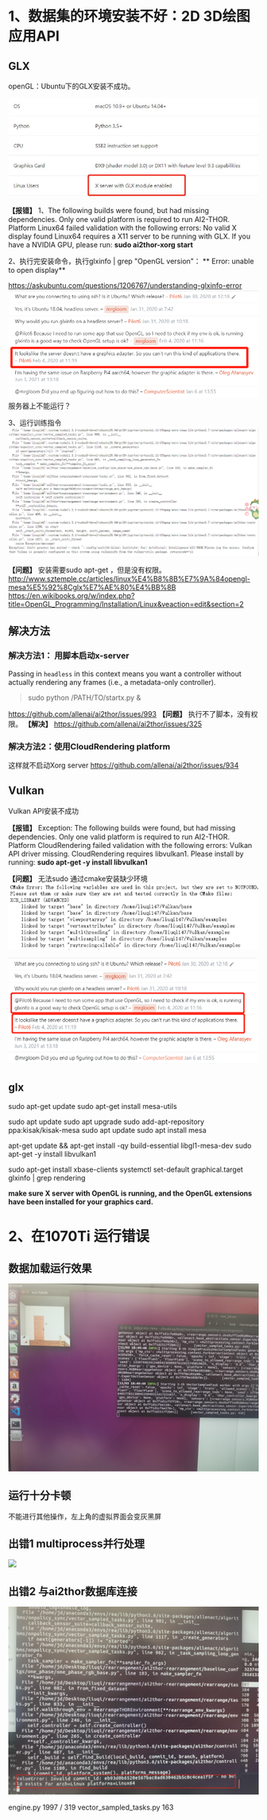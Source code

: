 # 1、数据集的环境安装不好：2D 3D绘图应用API

## GLX 
openGL：Ubuntu下的GLX安装不成功。

![所需环境](https://raw.githubusercontent.com/LIUQI-creat/pic/main/require.jpg)

**【报错】**
1、The following builds were found, but had missing dependencies. Only one valid platform is required to run AI2-THOR.
Platform Linux64 failed validation with the following errors: No valid X display found
  Linux64 requires a X11 server to be running with GLX. If you have a NVIDIA GPU, please run: **sudo ai2thor-xorg start**

2、执行完安装命令，执行glxinfo | grep "OpenGL version"：
** Error: unable to open display**

https://askubuntu.com/questions/1206767/understanding-glxinfo-error
![](https://raw.githubusercontent.com/LIUQI-creat/pic/main/20221104100813.png)
服务器上不能运行？

3、运行训练指令
![](https://raw.githubusercontent.com/LIUQI-creat/pic/main/20221104102343.png)

**【问题】**
安装需要sudo apt-get ，但是没有权限。
http://www.sztemple.cc/articles/linux%E4%B8%8B%E7%9A%84opengl-mesa%E5%92%8Cglx%E7%AE%80%E4%BB%8B
https://en.wikibooks.org/w/index.php?title=OpenGL_Programming/Installation/Linux&veaction=edit&section=2

##  解决方法
### 解决方法1： 用脚本启动x-server
Passing in `headless` in this context means you want a controller without actually rendering any frames (i.e., a metadata-only controller).

> sudo python /PATH/TO/startx.py &

https://github.com/allenai/ai2thor/issues/993
**【问题】**
执行不了脚本，没有权限。
**【解决】**
https://github.com/allenai/ai2thor/issues/325

### 解决方法2：使用CloudRendering platform
这样就不启动Xorg server
https://github.com/allenai/ai2thor/issues/934


## Vulkan
Vulkan API安装不成功

**【报错】**
Exception: The following builds were found, but had missing dependencies. Only one valid platform is required to run AI2-THOR.
Platform CloudRendering failed validation with the following errors: Vulkan API driver missing.
  CloudRendering requires libvulkan1. Please install by running: **sudo apt-get -y install libvulkan1**

**【问题】**
无法sudo
通过cmake安装缺少环境
![](https://raw.githubusercontent.com/LIUQI-creat/pic/main/20221028111015.png)


![](https://raw.githubusercontent.com/LIUQI-creat/pic/main/20221101143106.png)


## glx
sudo apt-get update
sudo apt-get install mesa-utils

sudo apt update
sudo apt upgrade
sudo add-apt-repository ppa:kisak/kisak-mesa
sudo apt update
sudo apt install mesa

apt-get update && apt-get install -qy build-essential libgl1-mesa-dev
sudo apt-get -y install libvulkan1

sudo apt-get install xbase-clients
systemctl set-default graphical.target
glxinfo | grep rendering


**make sure X server with OpenGL is running, and the OpenGL extensions have been installed for your graphics card.**


# 2、在1070Ti 运行错误
## 数据加载运行效果
![](https://raw.githubusercontent.com/LIUQI-creat/pic/main/%E5%BE%AE%E4%BF%A1%E5%9B%BE%E7%89%87_20221103200240.jpg)
## 运行十分卡顿
不能进行其他操作，左上角的虚拟界面会变灰黑屏
## 出错1  multiprocess并行处理
![](https://raw.githubusercontent.com/LIUQI-creat/pic/main/20221103195751.png)
## 出错2  与ai2thor数据库连接
![](https://raw.githubusercontent.com/LIUQI-creat/pic/main/1bfa04b032597b2d95755d1d6fe1afe.jpg)








engine.py    1997      / 319
vector_sampled_tasks.py           163


<!--stackedit_data:
eyJoaXN0b3J5IjpbLTE4NDkyMzYwMDMsMTkzMDUzNTIyMyw3NT
I2NTkyNjEsMTU4NTc3NzM0MywxNDcwNTM3NDE3LDIxMjAzODk5
NzEsNTI5ODkxNzI4LC0xODcyMDYwNjM0LDE2NzM5ODMwMTAsLT
IwNTAyMzYwMSwtMjA1Nzc5NDY5NCwtNjY4ODMzMjEzLC0xMTMx
MDUwMzU2LC0xNDU2Mzk2NDI2LDIxMjEwNzgxMSwxODEzNzQ0ND
E3LDEwOTY4ODUxOTQsLTE2MjUyMjIxNjcsMTQ2NTA3MDEyNywx
MTI5MDUzNDA1XX0=
-->